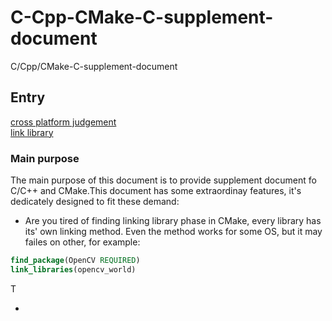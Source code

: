 # C-Cpp-CMake-C-supplement-document
C/Cpp/CMake-C-supplement-document
## Entry
[cross platform judgement](cross_platform.md)    
[link library](library.md)
### Main purpose
The main purpose of this document is to provide supplement document fo C/C++ and CMake.This document has some extraordinay features, it's dedicately designed to fit these demand:
- Are you tired of finding linking library phase in CMake, every library has its' own linking method. Even the method works for some OS, but it may failes on other, for example:
```cmake
find_package(OpenCV REQUIRED)
link_libraries(opencv_world)
```
  T

- 
